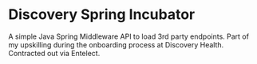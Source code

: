 # Discovery Spring Incubator
A simple Java Spring Middleware API to load 3rd party endpoints.
Part of my upskilling during the onboarding process at Discovery Health. Contracted out via Entelect.
